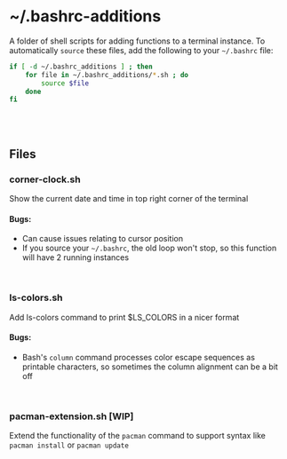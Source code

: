 # ~/.bashrc-additions

A folder of shell scripts for adding functions to a terminal instance. To automatically `source` these files, add the following to your `~/.bashrc` file:

```bash
if [ -d ~/.bashrc_additions ] ; then
	for file in ~/.bashrc_additions/*.sh ; do
		source $file
	done
fi
```

<br><br>

## Files

### corner-clock.sh

Show the current date and time in top right corner of the terminal

#### Bugs:

- Can cause issues relating to cursor position
- If you source your `~/.bashrc`, the old loop won't stop, so this function will have 2 running instances

<br>

### ls-colors.sh

Add ls-colors command to print $LS_COLORS in a nicer format

#### Bugs:

- Bash's `column` command processes color escape sequences as printable characters, so sometimes the column alignment can be a bit off

<br>

### pacman-extension.sh [WIP]

Extend the functionality of the `pacman` command to support syntax like `pacman install` or `pacman update`
